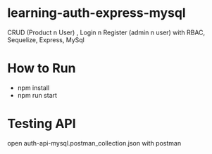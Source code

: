 # learning-auth-express-mysql
CRUD (Product n User) , Login n Register  (admin n user) with RBAC, Sequelize, Express, MySql

# How to Run
- npm install
- npm run start

# Testing API
open auth-api-mysql.postman_collection.json with postman
